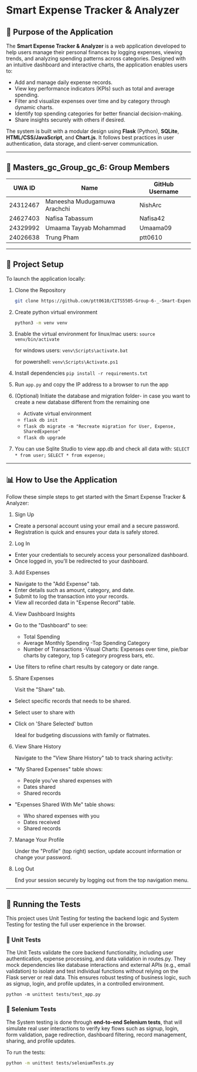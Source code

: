 # Smart Expense Tracker & Analyzer

## 📌 Purpose of the Application

The **Smart Expense Tracker & Analyzer** is a web application developed to help users manage their personal finances by logging expenses, viewing trends, and analyzing spending patterns across categories. Designed with an intuitive dashboard and interactive charts, the application enables users to:

- Add and manage daily expense records.
- View key performance indicators (KPIs) such as total and average spending.
- Filter and visualize expenses over time and by category through dynamic charts.
- Identify top spending categories for better financial decision-making.
- Share insights securely with others if desired.

The system is built with a modular design using **Flask** (Python), **SQLite**, **HTML/CSS/JavaScript**, and **Chart.js**. It follows best practices in user authentication, data storage, and client-server communication.

---

## 👥 Masters_gc_Group_gc_6: Group Members 

| UWA ID       | Name                           | GitHub Username      |
|--------------|--------------------------------|----------------------|
| 24312467     | Maneesha Mudugamuwa Arachchi   | NishArc              |
| 24627403     | Nafisa Tabassum                | Nafisa42             |
| 24329992     | Umaama Tayyab Mohammad         | Umaama09             |
| 24026638     | Trung Pham                     | ptt0610              |

---

## 🚀 Project Setup

To launch the application locally:

1. Clone the Repository
    ```bash
    git clone https://github.com/ptt0610/CITS5505-Group-6-_-Smart-Expense-Tracker-Analyzer

2. Create python virtual environment
    ```bash
    python3 -m venv venv

3. Enable the virtual environment
    for linux/mac users:
    ``source venv/bin/activate``

    for windows users:
    ``venv\Scripts\activate.bat``

    for powershell:
    ``venv\Scripts\Activate.ps1``

4. Install dependencies
    ``pip install -r requirements.txt``

5. Run ``app.py`` and copy the IP address to a browser to run the app

6. (Optional) Initiate the database and migration folder- in case you want to create a new database different from the remaining one
   - Activate virtual environment
   - ``flask db init``
   - ``flask db migrate -m "Recreate migration for User, Expense, SharedExpense"``
   - ``flask db upgrade``

7. You can use Sqlite Studio to view app.db and check all data with:
   ``SELECT * from user;``
   ``SELECT * from expense;`` 

---
## 📊 How to Use the Application

Follow these simple steps to get started with the Smart Expense Tracker & Analyzer:

1. Sign Up

- Create a personal account using your email and a secure password.
- Registration is quick and ensures your data is safely stored.

2. Log In

- Enter your credentials to securely access your personalized dashboard.
- Once logged in, you’ll be redirected to your dashboard.

3. Add Expenses

- Navigate to the "Add Expense" tab.
- Enter details such as amount, category, and date.
- Submit to log the transaction into your records.
- View all recorded data in "Expense Record" table.

4. View Dashboard Insights

- Go to the "Dashboard" to see:
    - Total Spending
    - Average Monthly Spending
    -Top Spending Category
    - Number of Transactions
    -Visual Charts: Expenses over time, pie/bar charts by category, top 5 category progress bars, etc.

- Use filters to refine chart results by category or date range.

5. Share Expenses

    Visit the "Share" tab.

- Select specific records that needs to be shared.
- Select user to share with
- Click on 'Share Selected' button

    Ideal for budgeting discussions with family or flatmates.

6. View Share History

    Navigate to the "View Share History" tab to track sharing activity:

- "My Shared Expenses" table shows:
    - People you’ve shared expenses with
    - Dates shared
    - Shared records

- "Expenses Shared With Me" table shows:
    - Who shared expenses with you
    - Dates received
    - Shared records

7. Manage Your Profile

    Under the "Profile" (top right) section, update account information or change your password.

8. Log Out

    End your session securely by logging out from the top navigation menu.

---

## 🧪 Running the Tests

This project uses Unit Testing for testing the backend logic and System Testing for testing the full user experience in the browser.

### 🧪 Unit Tests

The Unit Tests validate the core backend functionality, including user authentication, expense processing, and data validation in routes.py. They mock dependencies like database interactions and external APIs (e.g., email validation) to isolate and test individual functions without relying on the Flask server or real data. This ensures robust testing of business logic, such as signup, login, and profile updates, in a controlled environment.

``python -m unittest tests/test_app.py``

### 🧪 Selenium Tests

The System testing is done through **end-to-end Selenium tests**, that will simulate real user interactions to verify key flows such as signup, login, form validation, page redirection, dashboard filtering, record management, sharing, and profile updates.


To run the tests:

```bash
python -m unittest tests/seleniumTests.py

